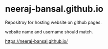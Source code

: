 # neeraj-bansal.github.io
Repositroy for hosting website on github pages.

website name and username should match.

https://neeraj-bansal.github.io/
